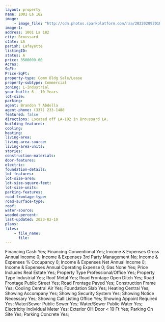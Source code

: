 ```yaml
---
layout: property
name: 1001 La 182 
image:
    - image_file: "http://cdn.photos.sparkplatform.com/raa/20220209201836676019000000.jpg"
image-1:
address: 1001 La 182 
city: Broussard
state: LA
parish: Lafayette
listingID: 
status: A
price: 3500000.00
Acres: 
SqFt: 
Price-SqFt: 
property-type: Comm Bldg Sale/Lease
property-subtype: Commercial
zoning: L-Industrial
year-built: 6 - 10 Years
lot-size: 
parking: 
agent: Brandon T Abdella
agent-phone: (337) 233-1488
featured: false
directions: Located off LA-182 in Broussard LA.
building-features: 
cooling: 
heating: 
living-area: 
living-area-source: 
living-area-units: 
stories: 
construction-materials: 
door-features: 
electric: 
foundation-details: 
lot-features: 
lot-size-area: 
lot-size-square-feet: 
lot-size-units: 
parking-features: 
road-frontage-type: 
road-surface-type: 
roof: 
water-source: 
wooded-percent: 
last-updated: 2023-02-10
plans: 
files:
    - file_name:
      file:
---
```

Financing	Cash	Yes;
Financing	Conventional	Yes;
Income & Expenses	Gross Annual Income	0;
Income & Expenses	3rd Party Management	No;
Income & Expenses	% Occupancy	0;
Income & Expenses	Net Annual Income	0;
Income & Expenses	Annual Operating Expense	0;
Gas	None	Yes;
Price Includes	Real Estate	Yes;
Property Type	Professional/Office	Yes;
Property Type	Industrial	Yes;
Roof	Metal	Yes;
Road Frontage	Open Ditch	Yes;
Road Frontage	Public Street	Yes;
Road Frontage	Paved	Yes;
Construction	Frame	Yes;
Cooling	Central Air	Yes;
Foundation	Slab	Yes;
Heating	Central	Yes;
Showing	Accompany	Yes;
Showing	Security System	Yes;
Showing	Notice Necessary	Yes;
Showing	Call Listing Office	Yes;
Showing	Appoint Required	Yes;
Water/Sewer	Public Sewer	Yes;
Water/Sewer	Public Water	Yes;
Electricity	Individual Meter	Yes;
Exterior	OH Door < 10 Ft	Yes;
Parking	On Site	Yes;
Parking	Concrete	Yes;

